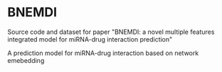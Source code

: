 # BNEMDI
Source code and dataset for paper "BNEMDI: a novel multiple features integrated model for miRNA-drug interaction prediction"

A prediction model for miRNA-drug interaction based on network emebedding

